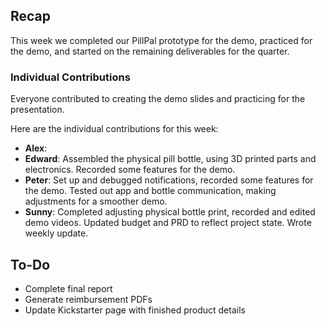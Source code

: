 ## Recap
This week we completed our PillPal prototype for the demo, practiced for the demo, and started on the remaining deliverables for the quarter.

### Individual Contributions
Everyone contributed to creating the demo slides and practicing for the presentation. 

Here are the individual contributions for this week:

- **Alex**: 
- **Edward**: Assembled the physical pill bottle, using 3D printed parts and electronics. Recorded some features for the demo. 
- **Peter**: Set up and debugged notifications, recorded some features for the demo. Tested out app and bottle communication, making adjustments for a smoother demo.
- **Sunny**: Completed adjusting physical bottle print, recorded and edited demo videos. Updated budget and PRD to reflect project state. Wrote weekly update.

## To-Do
- Complete final report
- Generate reimbursement PDFs
- Update Kickstarter page with finished product details